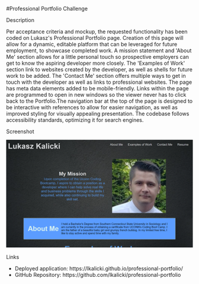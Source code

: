 #Professional Portfolio Challenge

Description

Per acceptance criteria and mockup, the requested functionality has been coded on Lukasz's Professional Portfolio page. Creation of this page will allow for a dynamic, editable platform that can be leveraged for future employment, to showcase completed work. A mission statement and 'About Me' section allows for a little personal touch so prospective employers can get to know the aspiring developer more closely. The 'Examples of Work' section link to websites created by the developer, as well as shells for future work to be added. The 'Contact Me' section offers multiple ways to get in touch with the developer as well as links to professional websites. The page has meta data elements added to be mobile-friendly. Links within the page are programmed to open in new windows so the viewer never has to click back to the Portfolio.The navigation bar at the top of the page is designed to be interactive with references to allow for easier navigation, as well as improved styling for visually appealing presentation. The codebase follows accessibility standards, optimizing it for search engines. 

Screenshot

 <img src="./images/updated-screenshot.PNG" alt="Screenshot of Lukasz's Portfolio"/>


Links
<ul>
    <li>
    Deployed application: https://lkalicki.github.io/professional-portfolio/
    </li>
    <li>
    GitHub Repository: https://github.com/lkalicki/professional-portfolio
    </li>
</ul>